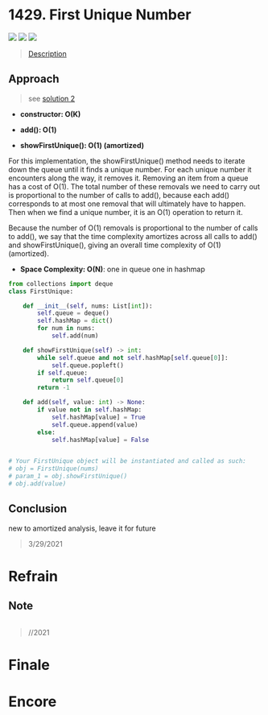 # 1429. First Unique Number

![](https://img.shields.io/badge/Difficulty-Medium-%23f0ad4e)
![](https://img.shields.io/badge/topic-design-critical)
![](https://img.shields.io/badge/topic-hash%20table-critical)

> [Description](https://leetcode.com/problems/first-unique-number/)


## Approach

> see [solution 2](https://leetcode.com/problems/first-unique-number/solution/)

- **constructor: O(K)**

- **add(): O(1)**

- **showFirstUnique(): O(1) (amortized)**

For this implementation, the showFirstUnique() method needs to iterate down the queue until it finds a unique number. For each unique number it encounters along the way, it removes it. Removing an item from a queue has a cost of O(1). The total number of these removals we need to carry out is proportional to the number of calls to add(), because each add() corresponds to at most one removal that will ultimately have to happen. Then when we find a unique number, it is an O(1) operation to return it.

Because the number of O(1) removals is proportional to the number of calls to add(), we say that the time complexity amortizes across all calls to add() and showFirstUnique(), giving an overall time complexity of O(1) (amortized).

- **Space Complexity: O(N)**: one in queue one in hashmap

```python
from collections import deque
class FirstUnique:

    def __init__(self, nums: List[int]):
        self.queue = deque()
        self.hashMap = dict()
        for num in nums:
            self.add(num)

    def showFirstUnique(self) -> int:
        while self.queue and not self.hashMap[self.queue[0]]:
            self.queue.popleft()
        if self.queue:
            return self.queue[0]
        return -1

    def add(self, value: int) -> None:
        if value not in self.hashMap:
            self.hashMap[value] = True
            self.queue.append(value)
        else:
            self.hashMap[value] = False


# Your FirstUnique object will be instantiated and called as such:
# obj = FirstUnique(nums)
# param_1 = obj.showFirstUnique()
# obj.add(value)
```

## Conclusion

new to amortized analysis, leave it for future

> 3/29/2021

# Refrain

## Note

```python

```

> //2021

# Finale

# Encore